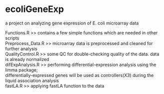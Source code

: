# ecoliGeneExp
a project on analyzing gene expression of E. coli microarray data

Functions.R >> contains a few simple functions which are needed in other scripts       
Preprocess_Data.R >>  microarray data is preprocessed and cleaned for further analysis          
QualityControl.R >> some QC for double-checking quality of the data. data is already normalized       
difExpAnalysis.R >> performing differential-expression analysis using the limma package;  
   differentially-expressed genes will be used as controllers(X3) during the liquid association analysis          
fastLA.R >> applying fastLA function to the data         
